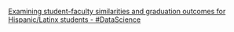 [Examining student-faculty similarities and graduation outcomes for Hispanic/Latinx students - #DataScience](https://qi.tc/qi/114682)